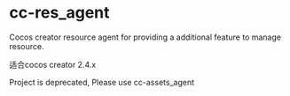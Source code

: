 # cc-res_agent

Cocos creator resource agent for providing a additional feature to manage resource.

适合cocos creator 2.4.x

Project is deprecated, Please use cc-assets_agent
